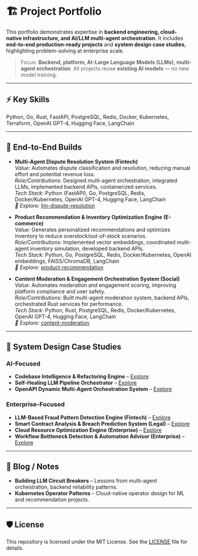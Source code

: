 # 🏗️ Project Portfolio

This portfolio demonstrates expertise in **backend engineering, cloud-native infrastructure, and AI/LLM multi-agent orchestration**. It includes **end-to-end production-ready projects** and **system design case studies**, highlighting problem-solving at enterprise scale.  

> Focus: **Backend, platform, AI-Large Language Models (LLMs), multi-agent orchestration**. All projects reuse **existing AI models** — no new model training.

---

## ⚡ Key Skills

Python, Go, Rust, FastAPI, PostgreSQL, Redis, Docker, Kubernetes, Terraform, OpenAI GPT-4, Hugging Face, LangChain

---

## 🔹 End-to-End Builds

- **Multi-Agent Dispute Resolution System (Fintech)**  
  *Value:* Automates dispute classification and resolution, reducing manual effort and potential revenue loss.  
  *Role/Contributions:* Designed multi-agent orchestration, integrated LLMs, implemented backend APIs, containerized services.  
  *Tech Stack:* Python (FastAPI), Go, PostgreSQL, Redis, Docker/Kubernetes, OpenAI GPT-4, Hugging Face, LangChain  
  *📂 Explore:* [llm-dispute-resolution](BUILT_PROJECTS/llm-dispute-resolution)

- **Product Recommendation & Inventory Optimization Engine (E-commerce)**  
  *Value:* Generates personalized recommendations and optimizes inventory to reduce overstock/out-of-stock scenarios.  
  *Role/Contributions:* Implemented vector embeddings, coordinated multi-agent inventory simulation, developed backend APIs.  
  *Tech Stack:* Python, Go, PostgreSQL, Redis, Docker/Kubernetes, OpenAI embeddings, FAISS/ChromaDB, LangChain  
  *📂 Explore:* [product-recommendation](BUILT_PROJECTS/product-recommendation)

- **Content Moderation & Engagement Orchestration System (Social)**  
  *Value:* Automates moderation and engagement scoring, improving platform compliance and user safety.  
  *Role/Contributions:* Built multi-agent moderation system, backend APIs, orchestrated Rust services for performance.  
  *Tech Stack:* Python, Rust, PostgreSQL, Redis, Docker/Kubernetes, OpenAI GPT-4, Hugging Face, LangChain  
  *📂 Explore:* [content-moderation](BUILT_PROJECTS/content-moderation)

---

## 🔹 System Design Case Studies

### AI-Focused
- **Codebase Intelligence & Refactoring Engine** – [Explore](SYSTEM_DESIGNS/codebase-architecture)  
- **Self-Healing LLM Pipeline Orchestrator** – [Explore](SYSTEM_DESIGNS/llm-pipeline)  
- **OpenAPI Dynamic Multi-Agent Orchestration System** – [Explore](SYSTEM_DESIGNS/multi-agent-orchestration)

### Enterprise-Focused
- **LLM-Based Fraud Pattern Detection Engine (Fintech)** – [Explore](SYSTEM_DESIGNS/fraud-detection-system)  
- **Smart Contract Analysis & Breach Prediction System (Legal)** – [Explore](SYSTEM_DESIGNS/contract-analysis)  
- **Cloud Resource Optimization Engine (Enterprise)** – [Explore](SYSTEM_DESIGNS/cloud-resource-optimization)  
- **Workflow Bottleneck Detection & Automation Advisor (Enterprise)** – [Explore](SYSTEM_DESIGNS/workflow-bottleneck)

---


## 🔹 Blog / Notes
- **Building LLM Circuit Breakers** – Lessons from multi-agent orchestration, backend reliability patterns.  
- **Kubernetes Operator Patterns** – Cloud-native operator design for ML and recommendation projects.

---

## 🛡️ License

This repository is licensed under the MIT License. See the [LICENSE](LICENSE) file for details.
